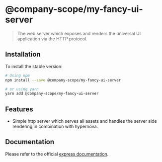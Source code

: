# @company-scope/my-fancy-ui-server
> The web server which exposes and renders the universal UI application via the HTTP protocol.

## Installation
To install the stable version:

```sh
# Using npm
npm install --save @company-scope/my-fancy-ui-server

# or using yarn
yarn add @company-scope/my-fancy-ui-server
```

## Features
* Simple http server which serves all assets and handles the server side rendering in combination with hypernova.

## Documentation
Please refer to the official [express documentation](http://expressjs.com/de/).
